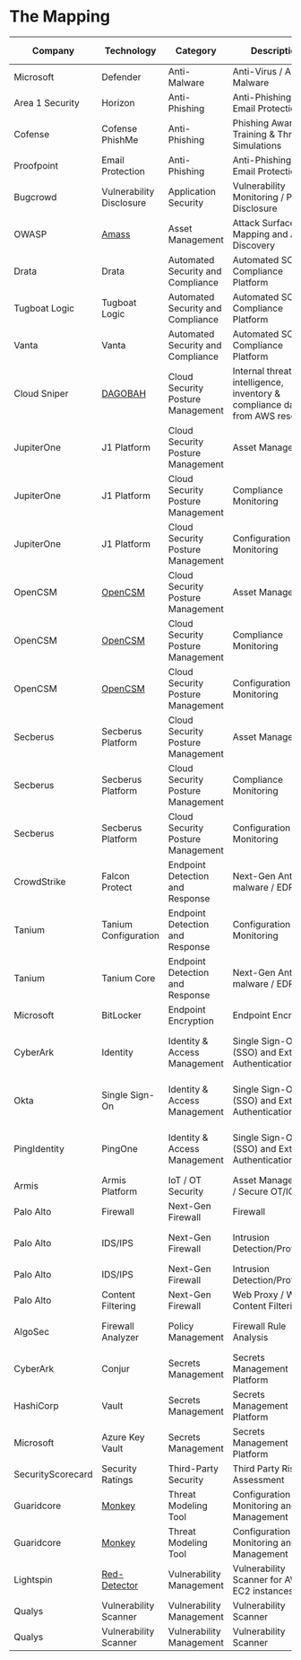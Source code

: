 # The Mapping

| Company           | Technology                                                     | Category                          | Description                                                                  | NIST Function | NIST Category                        |
|-------------------|----------------------------------------------------------------|-----------------------------------|------------------------------------------------------------------------------|---------------|--------------------------------------|
| Microsoft         | Defender                                                       | Anti-Malware                      | Anti-Virus / Anti-Malware                                                    | Detect        | Detection Processes                  |
| Area 1 Security   | Horizon                                                        | Anti-Phishing                     | Anti-Phishing and Email Protection                                           | Protect       | Protective Technology                |
| Cofense           | Cofense PhishMe                                                | Anti-Phishing                     | Phishing Awareness Training & Threat Simulations                             | Protect       | Awareness and Training               |
| Proofpoint        | Email Protection                                               | Anti-Phishing                     | Anti-Phishing and Email Protection                                           | Protect       | Protective Technology                |
| Bugcrowd          | Vulnerability Disclosure                                       | Application Security              | Vulnerability Monitoring / Public Disclosure                                 | Identify      | Risk Assessment                      |
| OWASP             | [Amass](https://github.com/OWASP/Amass)                        | Asset Management                  | Attack Surface Mapping and Asset Discovery                                   | Identify      | Asset Management                     |
| Drata             | Drata                                                          | Automated Security and Compliance | Automated SOC2 Compliance Platform                                           | Identify      | Governance                           |
| Tugboat Logic     | Tugboat Logic                                                  | Automated Security and Compliance | Automated SOC2 Compliance Platform                                           | Identify      | Governance                           |
| Vanta             | Vanta                                                          | Automated Security and Compliance | Automated SOC2 Compliance Platform                                           | Identify      | Governance                           |
| Cloud Sniper      | [DAGOBAH](https://github.com/cloud-sniper/dagobah)        | Cloud Security Posture Management | Internal threat intelligence, inventory & compliance data from AWS resources | Detect        | Security Continuous Monitoring       |
| JupiterOne        | J1 Platform                                                    | Cloud Security Posture Management | Asset Management                                                             | Identify      | Asset Management                     |
| JupiterOne        | J1 Platform                                                    | Cloud Security Posture Management | Compliance Monitoring                                                        | Identify      | Risk Assessment                      |
| JupiterOne        | J1 Platform                                                    | Cloud Security Posture Management | Configuration Monitoring                                                     | Detect        | Security Continuous Monitoring       |
| OpenCSM           | [OpenCSM](https://github.com/OpenCSPM/opencspm)                | Cloud Security Posture Management | Asset Management                                                             | Identify      | Asset Management                     |
| OpenCSM           | [OpenCSM](https://github.com/OpenCSPM/opencspm)                | Cloud Security Posture Management | Compliance Monitoring                                                        | Identify      | Risk Assessment                      |
| OpenCSM           | [OpenCSM](https://github.com/OpenCSPM/opencspm)                | Cloud Security Posture Management | Configuration Monitoring                                                     | Detect        | Security Continuous Monitoring       |
| Secberus          | Secberus Platform                                              | Cloud Security Posture Management | Asset Management                                                             | Identify      | Asset Management                     |
| Secberus          | Secberus Platform                                              | Cloud Security Posture Management | Compliance Monitoring                                                        | Identify      | Risk Assessment                      |
| Secberus          | Secberus Platform                                              | Cloud Security Posture Management | Configuration Monitoring                                                     | Detect        | Security Continuous Monitoring       |
| CrowdStrike       | Falcon Protect                                                 | Endpoint Detection and Response   | Next-Gen Anti-malware / EDR                                                  | Detect        | Security Continuous Monitoring       |
| Tanium            | Tanium Configuration                                           | Endpoint Detection and Response   | Configuration Monitoring                                                     | Detect        | Security Continuous Monitoring       |
| Tanium            | Tanium Core                                                    | Endpoint Detection and Response   | Next-Gen Anti-malware / EDR                                                  | Detect        | Security Continuous Monitoring       |
| Microsoft         | BitLocker                                                      | Endpoint Encryption               | Endpoint Encryption                                                          | Protect       | Data Security                        |
| CyberArk          | Identity                                                       | Identity & Access Management      | Single Sign-On (SSO) and External Authentication                             | Protect       | Identity Management & Access Control |
| Okta              | Single Sign-On                                                 | Identity & Access Management      | Single Sign-On (SSO) and External Authentication                             | Protect       | Identity Management & Access Control |
| PingIdentity      | PingOne                                                        | Identity & Access Management      | Single Sign-On (SSO) and External Authentication                             | Protect       | Identity Management & Access Control |
| Armis             | Armis Platform                                                 | IoT / OT Security                 | Asset Management / Secure OT/ICS                                             | Identify      | Asset Management                     |
| Palo Alto         | Firewall                                                       | Next-Gen Firewall                 | Firewall                                                                     | Protect       | Protective Technology                |
| Palo Alto         | IDS/IPS                                                        | Next-Gen Firewall                 | Intrusion Detection/Protection                                               | Detect        | Security Continuous Monitoring       |
| Palo Alto         | IDS/IPS                                                        | Next-Gen Firewall                 | Intrusion Detection/Protection                                               | Protect       | Protective Technology                |
| Palo Alto         | Content Filtering                                              | Next-Gen Firewall                 | Web Proxy / Web Content Filtering                                            | Protect       | Protective Technology                |
| AlgoSec           | Firewall Analyzer                                              | Policy Management                 | Firewall Rule Analysis                                                       | Detect        | Security Continuous Monitoring       |
| CyberArk          | Conjur                                                         | Secrets Management                | Secrets Management Platform                                                  | Protect       | Data Security                        |
| HashiCorp         | Vault                                                          | Secrets Management                | Secrets Management Platform                                                  | Protect       | Data Security                        |
| Microsoft         | Azure Key Vault                                                | Secrets Management                | Secrets Management Platform                                                  | Protect       | Data Security                        |
| SecurityScorecard | Security Ratings                                               | Third-Party Security              | Third Party Risk Assessment                                                  | Protect       | Data Security                        |
| Guaridcore        | [Monkey](https://github.com/guardicore/monkey)                 | Threat Modeling Tool              | Configuration Monitoring and Management                                      | Detect        | Security Continuous Monitoring       |
| Guaridcore        | [Monkey](https://github.com/guardicore/monkey)                 | Threat Modeling Tool              | Configuration Monitoring and Management                                      | Identify      | Risk Assessment                      |
| Lightspin         | [Red-Detector](https://github.com/lightspin-tech/red-detector) | Vulnerability Management          | Vulnerability Scanner for AWS EC2 instances                                  | Detect        | Security Continuous Monitoring       |
| Qualys            | Vulnerability Scanner                                          | Vulnerability Management          | Vulnerability Scanner                                                        | Detect        | Detection Processes                  |
| Qualys            | Vulnerability Scanner                                          | Vulnerability Management          | Vulnerability Scanner                                                        | Identify      | Asset Management                     |
